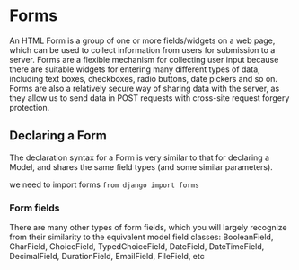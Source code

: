 # Forms

An HTML Form is a group of one or more fields/widgets on a web page, which can be used to collect information from users for submission to a server.
Forms are a flexible mechanism for collecting user input because there are suitable widgets for entering many different types of data,
including text boxes, checkboxes, radio buttons, date pickers and so on. Forms are also a relatively 
secure way of sharing data with the server, as they allow us to send data in POST requests with cross-site request forgery protection.


## Declaring a Form
The declaration syntax for a Form is very similar to that for declaring a Model, and shares the same field types (and some similar parameters). 

we need to import forms `from django import forms`

### Form fields
There are many other types of form fields, which you will largely recognize from their similarity to the equivalent model field classes: BooleanField, CharField, ChoiceField, TypedChoiceField, DateField, DateTimeField, DecimalField, DurationField, EmailField, FileField, etc 
